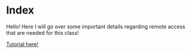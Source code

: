 # Index

Hello! Here I will go over some important details regarding remote access that are needed for this class! 

[Tutorial here!](InstallVSC.md)

